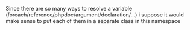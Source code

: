 Since there are so many ways to resolve a variable (foreach/reference/phpdoc/argument/declaration/...)
i suppose it would make sense to put each of them in a separate class in this namespace
